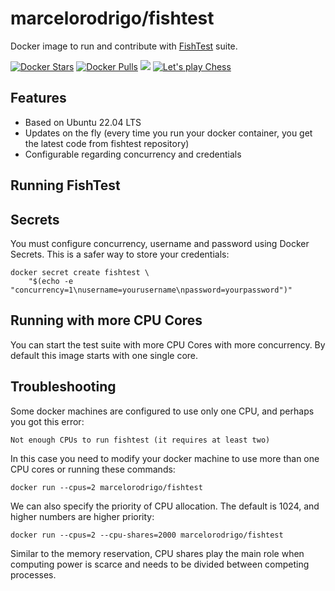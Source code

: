 marcelorodrigo/fishtest
================================
Docker image to run and contribute with [FishTest](https://github.com/glinscott/fishtest) suite.


[![Docker Stars](https://img.shields.io/docker/stars/marcelorodrigo/fishtest.svg?maxAge=2592000)]()
[![Docker Pulls](https://img.shields.io/docker/pulls/marcelorodrigo/fishtest.svg?maxAge=2592000)]()
[![](https://images.microbadger.com/badges/image/marcelorodrigo/fishtest.svg)](http://microbadger.com/images/marcelorodrigo/fishtest)
[![Let's play Chess](https://img.shields.io/badge/let's%20play-chess-orange.svg)]()

Features
---
- Based on Ubuntu 22.04 LTS
- Updates on the fly (every time you run your docker container, you get the latest code from fishtest repository)
- Configurable regarding concurrency and credentials

Running FishTest
--------------------------------------

## Secrets
You must configure concurrency, username and password using Docker Secrets.
This is a safer way to store your credentials:

```
docker secret create fishtest \
    "$(echo -e "concurrency=1\nusername=yourusername\npassword=yourpassword")"
```

Running with more CPU Cores
--------------------------------------

You can start the test suite with more CPU Cores with more concurrency. By default this image starts with one single
core.


Troubleshooting
--------------------------------------

Some docker machines are configured to use only one CPU, and perhaps you got this error:

    Not enough CPUs to run fishtest (it requires at least two)
    
In this case you need to modify your docker machine to use more than one CPU cores or running these
commands:

    docker run --cpus=2 marcelorodrigo/fishtest

We can also specify the priority of CPU allocation.
The default is 1024, and higher numbers are higher priority:

    docker run --cpus=2 --cpu-shares=2000 marcelorodrigo/fishtest

Similar to the memory reservation, CPU shares play the main role when computing power is scarce and needs to be
divided between competing processes.
